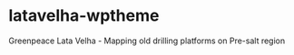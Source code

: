 latavelha-wptheme
=================

Greenpeace Lata Velha - Mapping old drilling platforms on Pre-salt region